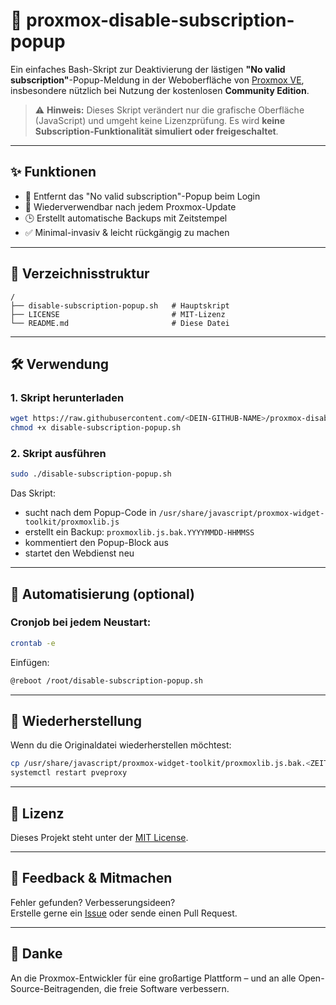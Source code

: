 # 🚫 proxmox-disable-subscription-popup

Ein einfaches Bash-Skript zur Deaktivierung der lästigen **"No valid subscription"**-Popup-Meldung in der Weboberfläche von [Proxmox VE](https://www.proxmox.com/), insbesondere nützlich bei Nutzung der kostenlosen **Community Edition**.

> ⚠️ **Hinweis:** Dieses Skript verändert nur die grafische Oberfläche (JavaScript) und umgeht keine Lizenzprüfung. Es wird **keine Subscription-Funktionalität simuliert oder freigeschaltet**.

---

## ✨ Funktionen

- 🔧 Entfernt das "No valid subscription"-Popup beim Login
- 🔁 Wiederverwendbar nach jedem Proxmox-Update
- 🕒 Erstellt automatische Backups mit Zeitstempel
- ✅ Minimal-invasiv & leicht rückgängig zu machen

---

## 📂 Verzeichnisstruktur

```text
/
├── disable-subscription-popup.sh   # Hauptskript
├── LICENSE                         # MIT-Lizenz
└── README.md                       # Diese Datei
```

---

## 🛠️ Verwendung

### 1. Skript herunterladen
```bash
wget https://raw.githubusercontent.com/<DEIN-GITHUB-NAME>/proxmox-disable-subscription-popup/main/disable-subscription-popup.sh
chmod +x disable-subscription-popup.sh
```

### 2. Skript ausführen
```bash
sudo ./disable-subscription-popup.sh
```

Das Skript:
- sucht nach dem Popup-Code in `/usr/share/javascript/proxmox-widget-toolkit/proxmoxlib.js`
- erstellt ein Backup: `proxmoxlib.js.bak.YYYYMMDD-HHMMSS`
- kommentiert den Popup-Block aus
- startet den Webdienst neu

---

## 🔁 Automatisierung (optional)

### Cronjob bei jedem Neustart:
```bash
crontab -e
```
Einfügen:
```bash
@reboot /root/disable-subscription-popup.sh
```

---

## 🧯 Wiederherstellung

Wenn du die Originaldatei wiederherstellen möchtest:

```bash
cp /usr/share/javascript/proxmox-widget-toolkit/proxmoxlib.js.bak.<ZEITSTEMPEL> /usr/share/javascript/proxmox-widget-toolkit/proxmoxlib.js
systemctl restart pveproxy
```

---

## 📄 Lizenz

Dieses Projekt steht unter der [MIT License](LICENSE).

---

## 💬 Feedback & Mitmachen

Fehler gefunden? Verbesserungsideen?  
Erstelle gerne ein [Issue](https://github.com/<DEIN-GITHUB-NAME>/proxmox-disable-subscription-popup/issues) oder sende einen Pull Request.

---

## 🙏 Danke

An die Proxmox-Entwickler für eine großartige Plattform – und an alle Open-Source-Beitragenden, die freie Software verbessern.
